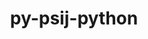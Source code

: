 ---
title: "py-psij-python"
layout: cache
categories: [package, develop-2025-06-01]
meta: {"compilers": ["none"], "num_specs": 2, "num_specs_by_stack": {"e4s": 1, "e4s-neoverse-v2": 1, "root": 2}, "oss": ["ubuntu22.04"], "platforms": ["linux"], "stacks": ["e4s", "e4s-neoverse-v2", "root"], "targets": ["neoverse_v2", "x86_64_v3"], "versions": ["0.9.9"]}
spec_details: [{"compiler": "none", "hash": "bdak2wvswirtdvsdjrifiwajpr74pcgr", "os": "ubuntu22.04", "platform": "linux", "size": "-", "stacks": ["e4s-neoverse-v2", "root"], "target": "neoverse_v2", "variants": ["build_system=python_pip"], "versions": ["0.9.9"]}, {"compiler": "none", "hash": "oks4c5ws4ekaziksdffb7ajcdzltod77", "os": "ubuntu22.04", "platform": "linux", "size": "-", "stacks": ["e4s", "root"], "target": "x86_64_v3", "variants": ["build_system=python_pip"], "versions": ["0.9.9"]}]
---